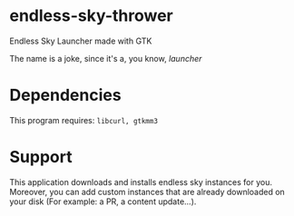 # endless-sky-thrower
Endless Sky Launcher made with GTK

The name is a joke, since it's a, you know, _launcher_

# Dependencies
This program requires: ```libcurl, gtkmm3```
# Support
This application downloads and installs endless sky instances for you. Moreover, you can add custom instances that are already downloaded on your disk (For example: a PR, a content update...).
